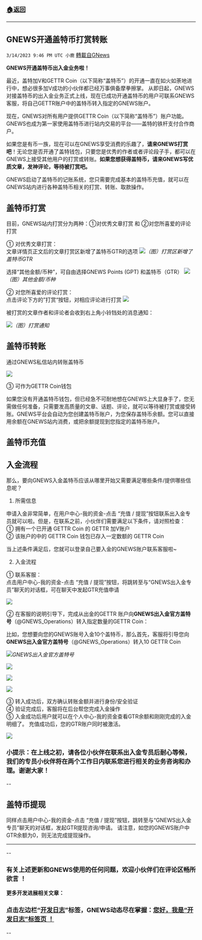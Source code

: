 ###  [:house:返回](README.md)
---


## GNEWS开通盖特币打赏转账
`3/14/2023 9:46 PM UTC 小鹿` [轉載自GNews](https://gnews.org/articles/1014238)

**GNEWS开通盖特币出入金业务啦！**

最近，盖特加V和GETTR Coin（以下简称“盖特币”）的开通一直在如火如荼地进行中，想必很多加V成功的小伙伴都已经万事俱备摩拳擦掌。
从即日起，GNEWS对接盖特币的出入金业务正式上线，现在已成功开通盖特币的用户可联系GNEWS客服，将自己GETTR账户中的盖特币转入指定的GNEWS账户。

现在，GNEWS对所有用户提供GETTR Coin（以下简称“盖特币”）账户功能。GNEWS也成为第一家使用盖特币进行站内交易的平台——盖特的铁杆支付合作商户。

如果您是有币一族，现在可以在GNEWS享受消费的乐趣了，**请来GNEWS打赏吧**！无论您是否开通了盖特钱包，只要您是优秀的作者或者评论段子手，都可以在GNEWS上接受其他用户的打赏或转账。**如果您想获得盖特币，请来GNEWS写优质文章，发神评论，等待被打赏吧。**

GNEWS启动了盖特币的记账系统，您只需要完成基本的盖特币充值，就可以在GNEWS站内进行各种盖特币相关的打赏、转账、取款操作。

## 盖特币打赏

目前，GNEWS站内打赏分为两种：①对优秀文章打赏 和 ②对您所喜爱的评论打赏

① 对优秀文章打赏：  
文章详情页正文后的文章打赏区新增了盖特币GTR的选项
![](https://i.imgur.com/WDe7zOi.png)*（图）打赏区新增了盖特币GTR*

选择“其他金额/币种”，可自由选择GNEWS Points (GPT) 和盖特币（GTR）
![](https://i.imgur.com/MLXMJ5T.png)*（图）其他金额/币种*

② 对您所喜爱的评论打赏：  
点击评论下方的”打赏“按钮，对相应评论进行打赏
![](https://i.imgur.com/HjbVSbK.png)


被打赏的文章作者和评论者会收到右上角小铃铛处的消息通知：

![](https://i.imgur.com/fJ4qZBV.png)*（图）打赏通知*






## 盖特币转账

通过GNEWS私信站内转账盖特币

![](https://i.imgur.com/zXJXT9g.png)


③ 可作为GETTR Coin钱包

如果您没有开通盖特币钱包，但已经急不可耐地想在GNEWS上大显身手了，您无需做任何准备，只需要发高质量的文章、话题、评论，就可以等待被打赏或接受转账。GNEWS平台会自动为您创建盖特币账户，为您保存盖特币余额。您可以直接用余额在GNEWS站内消费，或把余额提现到您指定的盖特币账户。


## 盖特币充值



## 入金流程
那么，要向GNEWS入金盖特币应该从哪里开始又需要满足哪些条件/提供哪些信息呢？

1. 所需信息  

申请入金非常简单，在用户中心-我的资金-点击 “充值 / 提现”按钮联系出入金专员就可以啦。但是，在联系之前，小伙伴们需要满足以下条件，请对照检查：  
① 拥有一个已开通 GETTR Coin 的 GETTR 加V账户  
② 该账户的中的 GETTR Coin 钱包已存入一定数额的 GETTR Coin

当上述条件满足后，您就可以登录自己要入金的GNEWS账户联系客服啦~

2. 入金流程  

① 联系客服：  
点击用户中心-我的资金-点击 “充值 / 提现”按钮，将跳转至与“GNEWS出入金专员”聊天的对话框，可在聊天中发起GTR充值申请

![](https://i.imgur.com/pw1RByH.png)




② 在客服的说明引导下，完成从出金的GETTR 账户向**GNEWS出入金官方盖特号**（@GNEWS_Operations）转入指定数量的GETTR Coin：  

比如，您想要向您的GNEWS账号入金10个盖特币，那么首先，客服将引导您向**GNEWS出入金官方盖特号**（@GNEWS_Operations）转入10 GETTR Coin

![](https://i.imgur.com/vHt4QCm.png)*GNEWS出入金官方盖特号*


![](https://i.imgur.com/dVSfnGT.png)


![](https://i.imgur.com/46WZwJw.png)


![](https://i.imgur.com/gpwsaax.png)




③ 转入成功后，双方确认转账金额并进行身份/安全验证  
④ 验证完成后，客服将在后台帮您完成入金操作  
⑤ 入金成功后用户就可以在个人中心-我的资金查看GTR余额和刚刚完成的入金明细了。
充值成功后，您的GTR账户同时被激活。

![](https://i.imgur.com/7loMVyz.png)


### 小提示：在上线之初，请各位小伙伴在联系出入金专员后耐心等候，我们的专员小伙伴将在两个工作日内联系您进行相关的业务咨询和办理。谢谢大家！


--

## 盖特币提现
同样点击用户中心-我的资金-点击 “充值 / 提现”按钮，跳转至与“GNEWS出入金专员”聊天的对话框，发起GTR提现咨询/申请。
请注意，如您的GNEWS账户中GTR余额为0，则无法完成提现操作。

---
--
### 有关上述更新和GNEWS使用的任何问题，欢迎小伙伴们在评论区畅所欲言  ！

**更多开发进展相关文章：**
### 点击左边栏“[开发日志](https://gnews.org/category/28)”标签，GNEWS动态尽在掌握：[您好，我是“开发日志”标签页 ！](https://gnews.org/category/28)
--



